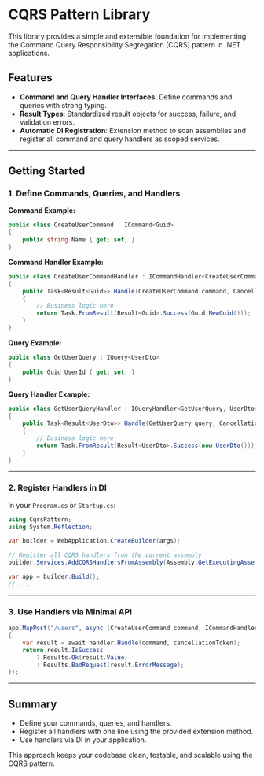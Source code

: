 
# CQRS Pattern Library

This library provides a simple and extensible foundation for implementing the Command Query Responsibility Segregation (CQRS) pattern in .NET applications.

## Features
- **Command and Query Handler Interfaces**: Define commands and queries with strong typing.
- **Result Types**: Standardized result objects for success, failure, and validation errors.
- **Automatic DI Registration**: Extension method to scan assemblies and register all command and query handlers as scoped services.

---


## Getting Started

### 1. Define Commands, Queries, and Handlers

**Command Example:**
```csharp
public class CreateUserCommand : ICommand<Guid>
{
    public string Name { get; set; }
}
```

**Command Handler Example:**
```csharp
public class CreateUserCommandHandler : ICommandHandler<CreateUserCommand, Guid>
{
    public Task<Result<Guid>> Handle(CreateUserCommand command, CancellationToken cancellationToken)
    {
        // Business logic here
        return Task.FromResult(Result<Guid>.Success(Guid.NewGuid()));
    }
}
```

**Query Example:**
```csharp
public class GetUserQuery : IQuery<UserDto>
{
    public Guid UserId { get; set; }
}
```

**Query Handler Example:**
```csharp
public class GetUserQueryHandler : IQueryHandler<GetUserQuery, UserDto>
{
    public Task<Result<UserDto>> Handle(GetUserQuery query, CancellationToken cancellationToken)
    {
        // Business logic here
        return Task.FromResult(Result<UserDto>.Success(new UserDto()));
    }
}
```

---

### 2. Register Handlers in DI

In your `Program.cs` or `Startup.cs`:

```csharp
using CqrsPattern;
using System.Reflection;

var builder = WebApplication.CreateBuilder(args);

// Register all CQRS handlers from the current assembly
builder.Services.AddCQRSHandlersFromAssembly(Assembly.GetExecutingAssembly());

var app = builder.Build();
// ...
```

---

### 3. Use Handlers via Minimal API

```csharp
app.MapPost("/users", async (CreateUserCommand command, ICommandHandler<CreateUserCommand, Guid> handler, CancellationToken cancellationToken) =>
{
    var result = await handler.Handle(command, cancellationToken);
    return result.IsSuccess
        ? Results.Ok(result.Value)
        : Results.BadRequest(result.ErrorMessage);
});
```

---

## Summary
- Define your commands, queries, and handlers.
- Register all handlers with one line using the provided extension method.
- Use handlers via DI in your application.

This approach keeps your codebase clean, testable, and scalable using the CQRS pattern.
